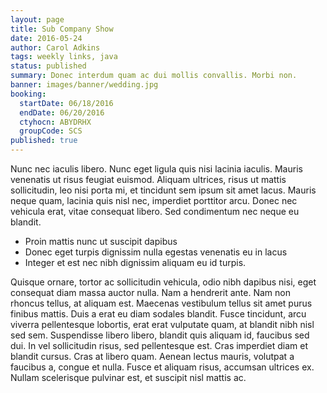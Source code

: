 ```yaml
---
layout: page
title: Sub Company Show
date: 2016-05-24
author: Carol Adkins
tags: weekly links, java
status: published
summary: Donec interdum quam ac dui mollis convallis. Morbi non.
banner: images/banner/wedding.jpg
booking:
  startDate: 06/18/2016
  endDate: 06/20/2016
  ctyhocn: ABYDRHX
  groupCode: SCS
published: true
---
```

Nunc nec iaculis libero. Nunc eget ligula quis nisi lacinia iaculis. Mauris venenatis ut risus feugiat euismod. Aliquam ultrices, risus ut mattis sollicitudin, leo nisi porta mi, et tincidunt sem ipsum sit amet lacus. Mauris neque quam, lacinia quis nisl nec, imperdiet porttitor arcu. Donec nec vehicula erat, vitae consequat libero. Sed condimentum nec neque eu blandit.

* Proin mattis nunc ut suscipit dapibus
* Donec eget turpis dignissim nulla egestas venenatis eu in lacus
* Integer et est nec nibh dignissim aliquam eu id turpis.

Quisque ornare, tortor ac sollicitudin vehicula, odio nibh dapibus nisi, eget consequat diam massa auctor nulla. Nam a hendrerit ante. Nam non rhoncus tellus, at aliquam est. Maecenas vestibulum tellus sit amet purus finibus mattis. Duis a erat eu diam sodales blandit. Fusce tincidunt, arcu viverra pellentesque lobortis, erat erat vulputate quam, at blandit nibh nisl sed sem. Suspendisse libero libero, blandit quis aliquam id, faucibus sed dui. In vel sollicitudin risus, sed pellentesque est. Cras imperdiet diam et blandit cursus. Cras at libero quam. Aenean lectus mauris, volutpat a faucibus a, congue et nulla. Fusce et aliquam risus, accumsan ultrices ex. Nullam scelerisque pulvinar est, et suscipit nisl mattis ac.
